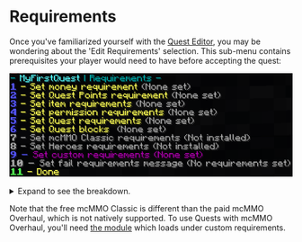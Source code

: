 # Requirements

Once you've familiarized yourself with the [Quest Editor](../setup/quests-editor.md), you may be wondering about the 'Edit Requirements' selection. This sub-menu contains prerequisites your player would need to have before accepting the quest:

![](../.gitbook/assets/requirements.png)

<details>

<summary>Expand to see the breakdown.</summary>

1. Money needed through [Vault](https://pikamug.gitbook.io/quests/v/spanish-espanol/beginner/dependencies#vault)
2. Points needed
3. Material needed such as Emeralds or Diamonds
4. Vanilla experience needed
5. Player permission needed
6. Quest which must be taken before this one
7. Quest which prevents this one from being taken
8. [mcMMO Classic](https://pikamug.gitbook.io/quests/v/spanish-espanol/beginner/dependencies#mcmmo-classic) experience levels needed
9. [Heroes](https://pikamug.gitbook.io/quests/v/spanish-espanol/beginner/dependencies#heroes) experience levels needed
10. Requirements from a [Quests module](../casual/modules.md)
11. Override message shown to the player describing their requirements
12. Finish working on your quest requirement

</details>

Note that the free mcMMO Classic is different than the paid mcMMO Overhaul, which is not natively supported. To use Quests with mcMMO Overhaul, you'll need [the module](https://github.com/PikaMug/Quests/wiki/Casual-%E2%80%90-Modules#mcmmo-overhaul) which loads under custom requirements.
